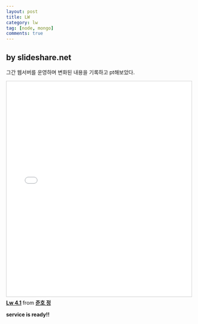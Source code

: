 ```yaml
---
layout: post
title: LW
category: lw
tag: [node, mongo]
comments: true
---
```


## by slideshare.net

그간 웹서버를 운영하며 변화된 내용을 기록하고 pt해보았다.

<iframe src="//www.slideshare.net/slideshow/embed_code/key/wsiIS6biBUOocf" width="700" height="585" frameborder="0" marginwidth="0" marginheight="0" scrolling="no" style="border:1px solid #CCC; border-width:1px; margin-bottom:5px; max-width: 100%;" allowfullscreen> </iframe> <div style="margin-bottom:5px"> <strong> <a href="//www.slideshare.net/secret/wsiIS6biBUOocf" title="Lw 4.1" target="_blank">Lw 4.1</a> </strong> from <strong><a target="_blank" href="//www.slideshare.net/fkkmemi">준호 정</a></strong> </div>


**service is ready!!**